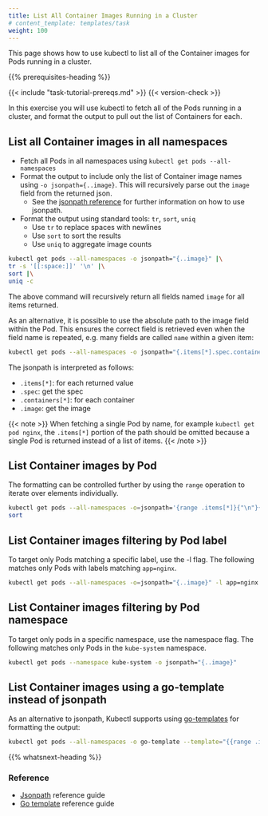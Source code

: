 ```yaml
---
title: List All Container Images Running in a Cluster
# content_template: templates/task
weight: 100
---
```


<!-- overview -->

This page shows how to use kubectl to list all of the Container images
for Pods running in a cluster.



{{% prerequisites-heading %}}


{{< include "task-tutorial-prereqs.md" >}} {{< version-check >}}



<!-- steps -->

In this exercise you will use kubectl to fetch all of the Pods
running in a cluster, and format the output to pull out the list
of Containers for each.

## List all Container images in all namespaces

- Fetch all Pods in all namespaces using `kubectl get pods --all-namespaces`
- Format the output to include only the list of Container image names
  using `-o jsonpath={..image}`.  This will recursively parse out the
  `image` field from the returned json.
  - See the [jsonpath reference](/docs/user-guide/jsonpath/)
    for further information on how to use jsonpath.
- Format the output using standard tools: `tr`, `sort`, `uniq`
  - Use `tr` to replace spaces with newlines
  - Use `sort` to sort the results
  - Use `uniq` to aggregate image counts

```sh
kubectl get pods --all-namespaces -o jsonpath="{..image}" |\
tr -s '[[:space:]]' '\n' |\
sort |\
uniq -c
```

The above command will recursively return all fields named `image`
for all items returned.

As an alternative, it is possible to use the absolute path to the image
field within the Pod.  This ensures the correct field is retrieved
even when the field name is repeated,
e.g. many fields are called `name` within a given item:

```sh
kubectl get pods --all-namespaces -o jsonpath="{.items[*].spec.containers[*].image}"
```

The jsonpath is interpreted as follows:

- `.items[*]`: for each returned value
- `.spec`: get the spec
- `.containers[*]`: for each container
- `.image`: get the image

{{< note >}}
When fetching a single Pod by name, for example `kubectl get pod nginx`,
the `.items[*]` portion of the path should be omitted because a single
Pod is returned instead of a list of items.
{{< /note >}}

## List Container images by Pod

The formatting can be controlled further by using the `range` operation to
iterate over elements individually.

```sh
kubectl get pods --all-namespaces -o=jsonpath='{range .items[*]}{"\n"}{.metadata.name}{":\t"}{range .spec.containers[*]}{.image}{", "}{end}{end}' |\
sort
```

## List Container images filtering by Pod label

To target only Pods matching a specific label, use the -l flag.  The
following matches only Pods with labels matching `app=nginx`.

```sh
kubectl get pods --all-namespaces -o=jsonpath="{..image}" -l app=nginx
```

## List Container images filtering by Pod namespace

To target only pods in a specific namespace, use the namespace flag. The
following matches only Pods in the `kube-system` namespace.

```sh
kubectl get pods --namespace kube-system -o jsonpath="{..image}"
```

## List Container images using a go-template instead of jsonpath

As an alternative to jsonpath, Kubectl supports using [go-templates](https://golang.org/pkg/text/template/)
for formatting the output:


```sh
kubectl get pods --all-namespaces -o go-template --template="{{range .items}}{{range .spec.containers}}{{.image}} {{end}}{{end}}"
```





<!-- discussion -->



{{% whatsnext-heading %}}


### Reference

* [Jsonpath](/docs/user-guide/jsonpath/) reference guide
* [Go template](https://golang.org/pkg/text/template/) reference guide





